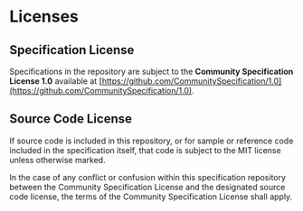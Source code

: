 # Licenses

## Specification License

Specifications in the repository are subject to the **Community Specification License 1.0** available at [https://github.com/CommunitySpecification/1.0](https://github.com/CommunitySpecification/1.0).

## Source Code License

If source code is included in this repository, or for sample or reference code included in the specification itself, that code is subject to the MIT license unless otherwise marked.

In the case of any conflict or confusion within this specification repository between the Community Specification License and the designated source code license, the terms of the Community Specification License shall apply.
